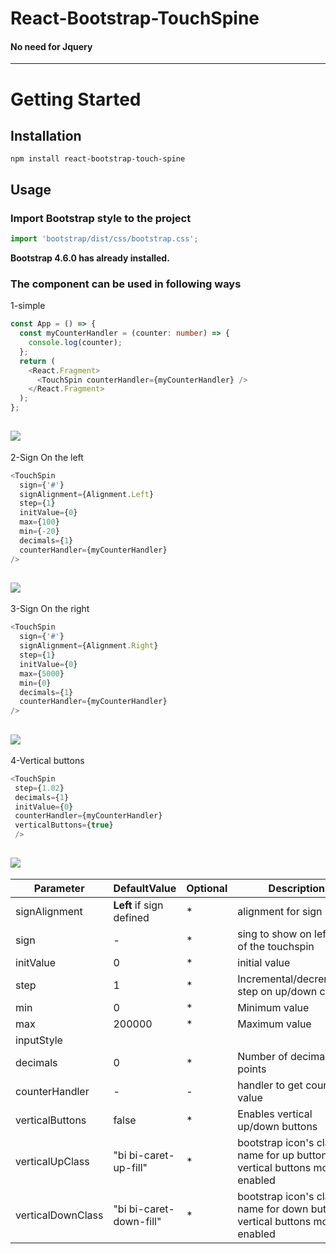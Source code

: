 # React-Bootstrap-TouchSpine
#### No need for Jquery
<HR />

# Getting Started

## Installation

`npm install react-bootstrap-touch-spine`

## Usage

### Import Bootstrap style to the project

```js
import 'bootstrap/dist/css/bootstrap.css';
```

**Bootstrap 4.6.0 has already installed.**

### The component can be used in following ways
1-simple
```ts
const App = () => {
  const myCounterHandler = (counter: number) => {
    console.log(counter);
  };
  return (
    <React.Fragment>
      <TouchSpin counterHandler={myCounterHandler} />
    </React.Fragment>
  );
};
```
![](https://i.ibb.co/XyxSGt6/touch-Spine-without-Sign.png)
---
2-Sign On the left
```ts
<TouchSpin
  sign={'#'}
  signAlignment={Alignment.Left}
  step={1}
  initValue={0}
  max={100}
  min={-20}
  decimals={1}
  counterHandler={myCounterHandler}
/>
```
![](https://i.ibb.co/d2Wh6CD/touch-Spine-left-Sign.png)
---
3-Sign On the right
```ts
<TouchSpin
  sign={'#'}
  signAlignment={Alignment.Right}
  step={1}
  initValue={0}
  max={5000}
  min={0}
  decimals={1}
  counterHandler={myCounterHandler}
/>
```
![](https://i.ibb.co/nBFW3yM/touch-Spine-right-Sign.png)
---
4-Vertical buttons

```ts
<TouchSpin
 step={1.02}
 decimals={1}
 initValue={0}
 counterHandler={myCounterHandler}
 verticalButtons={true}
 />
```
 ![](https://i.ibb.co/9Yn3247/up.jpg)
 ---
| Parameter |DefaultValue   |Optional| Description |
| --- | --- | --- | --- |
| signAlignment|**Left** if sign defined |*|alignment for sign|
| sign|-|*|sing to show on left/right of the touchspin |
| initValue|0|*|initial value|
| step|1|*|Incremental/decremental step on up/down change|
| min|0|*|	Minimum value|
| max|200000|*|Maximum value|
| inputStyle|||
| decimals|0|*|Number of decimal points|
| counterHandler|-|-|handler to get counter value |
| verticalButtons|false|*|Enables vertical up/down buttons|
| verticalUpClass|"bi bi-caret-up-fill"|*|bootstrap icon's class name for up button if vertical buttons mode enabled|
| verticalDownClass|"bi bi-caret-down-fill"|*|bootstrap icon's class name for down button if vertical buttons mode enabled|